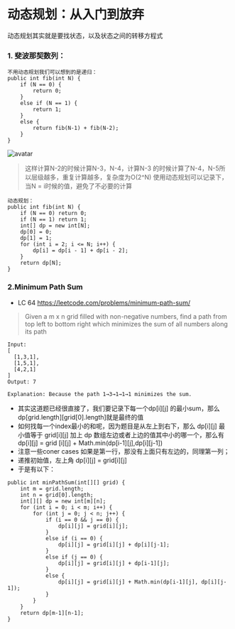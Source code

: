 # 动态规划：从入门到放弃


动态规划其实就是要找状态，以及状态之间的转移方程式

### 1. 斐波那契数列：

``` 
不用动态规划我们可以想到的是递归：
public int fib(int N) {
	if (N == 0) {
		return 0;
	} 
	else if (N == 1) {
	 	return 1;
  	} 
  	else {
   		return fib(N-1) + fib(N-2);
  	}
}  
```  
![avatar](https://images2017.cnblogs.com/blog/1281271/201711/1281271-20171120135408758-1412997977.png)

> 这样计算N-2的时候计算N-3，N-4，计算N-3 的时候计算了N-4，N-5所以层级越多，重复计算越多，复杂度为O(2^N)
> 使用动态规划可以记录下，当N = i时候的值，避免了不必要的计算 

```
动态规划：
public int fib(int N) {
	if (N == 0) return 0;
	if (N == 1) return 1;
	int[] dp = new int[N];
	dp[0] = 0;
	dp[1] = 1;
	for (int i = 2; i <= N; i++) {
		dp[i] = dp[i - 1] + dp[i - 2];
	}
	return dp[N];
}
```
### 2.Minimum Path Sum
- LC 64 https://leetcode.com/problems/minimum-path-sum/

> Given a m x n grid filled with non-negative numbers, find a path from top left to bottom right which minimizes the sum of all numbers along its path

```
Input:
[
  [1,3,1],
  [1,5,1],
  [4,2,1]
]
Output: 7

Explanation: Because the path 1→3→1→1→1 minimizes the sum.

```

- 其实这道题已经很直接了，我们要记录下每一个dp[i][j] 的最小sum，那么dp[grid.length][grid[0].length]就是最终的值
- 如何找每一个index最小的和呢，因为题目是从左上到右下，那么 dp[i][j] 最小值等于 grid[i][j] 加上 dp 数组左边或者上边的值其中小的哪一个，那么有 dp[i][j] = grid [i][j] + Math.min(dp[i-1][j],dp[i][j-1])
-  注意一些coner cases 如果是第一行，那没有上面只有左边的，同理第一列；
-  递推初始值，左上角 dp[i][j] = grid[i][j]
-  于是有以下：

```
public int minPathSum(int[][] grid) {
	int m = grid.length;
	int n = grid[0].length;
	int[][] dp = new int[m][n];
	for (int i = 0; i < m; i++) {
   		for (int j = 0; j < n; j++) {
			if (i == 0 && j == 0) {
				dp[i][j] = grid[i][j];
			} 
			else if (i == 0) {
				dp[i][j] = grid[i][j] + dp[i][j-1];
			}
			else if (j == 0) {
				dp[i][j] = grid[i][j] + dp[i-1][j];
			}
			else {
				dp[i][j] = grid[i][j] + Math.min(dp[i-1][j], dp[i][j-1]);
			}
		}
 	}
 	return dp[m-1][n-1];
}
```




